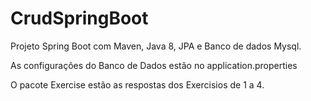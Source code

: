 # CrudSpringBoot

Projeto Spring Boot com Maven, Java 8, JPA e Banco de dados Mysql.

As configurações do Banco de Dados estão no application.properties

O pacote Exercise estão as respostas dos Exercisios de 1 a 4.




